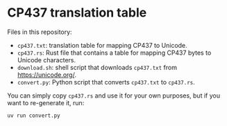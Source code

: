 CP437 translation table
=======================

Files in this repository:

- `cp437.txt`: translation table for mapping CP437 to Unicode.
- `cp437.rs`: Rust file that contains a table for mapping CP437 bytes to Unicode characters.
- `download.sh`: shell script that downloads `cp437.txt` from <https://unicode.org/>.
- `convert.py`: Python script that converts `cp437.txt` to `cp437.rs`.

You can simply copy `cp437.rs` and use it for your own purposes, but if you want to re-generate it, run:

    uv run convert.py
